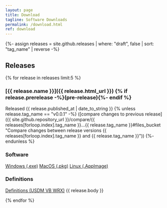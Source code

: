 ```yaml
---
layout: page
title: Download
tagline: Software Downloads
permalink: /download.html
ref: download
---
```


{%- assign releases = site.github.releases | where: "draft", false | sort: "tag_name" | reverse -%}

## Releases

{% for release in releases limit:5 %}

### [{{ release.name }}]({{ release.html_url }}) {% if release.prerelease -%}(pre-release){%- endif %}

Released <time datetime="{{ release.published_at | date_to_xmlschema }}">{{ release.published_at | date_to_string }}</time>
{% unless release.tag_name == "v0.0.1" -%}
([compare changes to previous release]({{ site.github.repository_url }}/compare/{{ releases[forloop.index].tag_name }}...{{ release.tag_name }}#files_bucket "Compare changes between release versions {{ releases[forloop.index].tag_name }} and {{ release.tag_name }}"))
{%- endunless %}
### Software
<a href="{{ release.assets[2].browser_download_url }}/" class="btn">Windows (.exe)</a>
<a href="{{ release.assets[1].browser_download_url }}/" class="btn">MacOS (.pkg)</a>
<a href="{{ release.assets[0].browser_download_url }}/" class="btn">Linux (.AppImage)</a>
### Definitions
<a href="{{ release.assets[0].browser_download_url }}/" class="btn">Definitions (USDM VB WRX)</a>
{{ release.body }}

{% endfor %}




